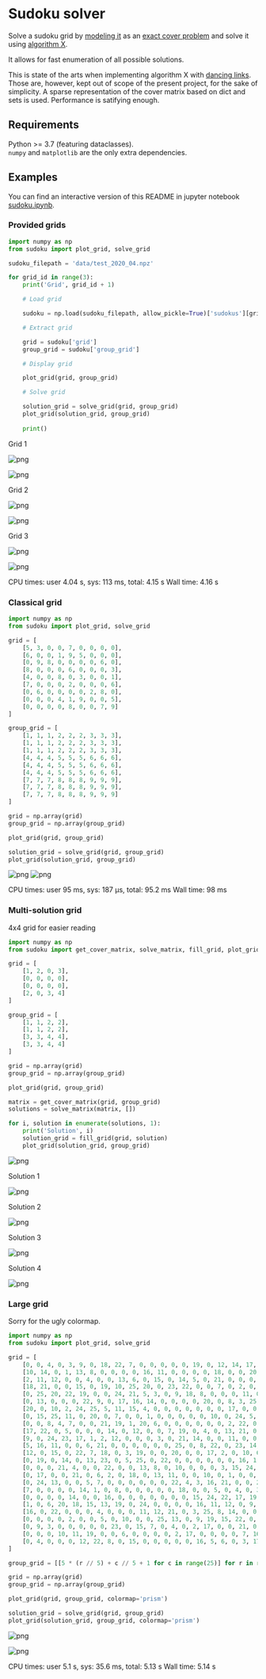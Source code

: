 # Sudoku solver

Solve a sudoku grid by [modeling it](https://en.wikipedia.org/wiki/Exact_cover#Sudoku) as an [exact cover problem](https://en.wikipedia.org/wiki/Exact_cover) and solve it using [algorithm X](https://en.wikipedia.org/wiki/Knuth%27s_Algorithm_X).

It allows for fast enumeration of all possible solutions.

This is state of the arts when implementing algorithm X with [dancing links](https://en.wikipedia.org/wiki/Dancing_Links). Those are, however, kept out of scope of the present project, for the sake of simplicity. A sparse representation of the cover matrix based on dict and sets is used. Performance is satifying enough.

## Requirements

Python >= 3.7 (featuring dataclasses).  
`numpy` and `matplotlib` are the only extra dependencies.

## Examples

You can find an interactive version of this README in jupyter notebook [sudoku.ipynb](sudoku.ipynb).

### Provided grids

```python
import numpy as np
from sudoku import plot_grid, solve_grid

sudoku_filepath = 'data/test_2020_04.npz'

for grid_id in range(3):
    print('Grid', grid_id + 1)

    # Load grid

    sudoku = np.load(sudoku_filepath, allow_pickle=True)['sudokus'][grid_id]

    # Extract grid

    grid = sudoku['grid']
    group_grid = sudoku['group_grid']

    # Display grid

    plot_grid(grid, group_grid)

    # Solve grid

    solution_grid = solve_grid(grid, group_grid)
    plot_grid(solution_grid, group_grid)
    
    print()
```

Grid 1
    
![png](images/sudoku_7_1.png)
    
![png](images/sudoku_7_2.png)
    
Grid 2
    
![png](images/sudoku_7_4.png)
    
![png](images/sudoku_7_5.png)

Grid 3
    
![png](images/sudoku_7_7.png)
    
![png](images/sudoku_7_8.png)
    
CPU times: user 4.04 s, sys: 113 ms, total: 4.15 s
Wall time: 4.16 s


### Classical grid

```python
import numpy as np
from sudoku import plot_grid, solve_grid

grid = [
    [5, 3, 0, 0, 7, 0, 0, 0, 0],
    [6, 0, 0, 1, 9, 5, 0, 0, 0],
    [0, 9, 8, 0, 0, 0, 0, 6, 0],
    [8, 0, 0, 0, 6, 0, 0, 0, 3],
    [4, 0, 0, 8, 0, 3, 0, 0, 1],
    [7, 0, 0, 0, 2, 0, 0, 0, 6],
    [0, 6, 0, 0, 0, 0, 2, 8, 0],
    [0, 0, 0, 4, 1, 9, 0, 0, 5],
    [0, 0, 0, 0, 8, 0, 0, 7, 9]
]

group_grid = [
    [1, 1, 1, 2, 2, 2, 3, 3, 3],
    [1, 1, 1, 2, 2, 2, 3, 3, 3],
    [1, 1, 1, 2, 2, 2, 3, 3, 3],
    [4, 4, 4, 5, 5, 5, 6, 6, 6],
    [4, 4, 4, 5, 5, 5, 6, 6, 6],
    [4, 4, 4, 5, 5, 5, 6, 6, 6],
    [7, 7, 7, 8, 8, 8, 9, 9, 9],
    [7, 7, 7, 8, 8, 8, 9, 9, 9],
    [7, 7, 7, 8, 8, 8, 9, 9, 9]
]

grid = np.array(grid)
group_grid = np.array(group_grid)

plot_grid(grid, group_grid)

solution_grid = solve_grid(grid, group_grid)
plot_grid(solution_grid, group_grid)
```

![png](images/sudoku_11_0.png)
![png](images/sudoku_13_0.png)

CPU times: user 95 ms, sys: 187 µs, total: 95.2 ms
Wall time: 98 ms


### Multi-solution grid

4x4 grid for easier reading

```python
import numpy as np
from sudoku import get_cover_matrix, solve_matrix, fill_grid, plot_grid

grid = [
    [1, 2, 0, 3],
    [0, 0, 0, 0],
    [0, 0, 0, 0],
    [2, 0, 3, 4]
]

group_grid = [
    [1, 1, 2, 2],
    [1, 1, 2, 2],
    [3, 3, 4, 4],
    [3, 3, 4, 4]
]

grid = np.array(grid)
group_grid = np.array(group_grid)

plot_grid(grid, group_grid)

matrix = get_cover_matrix(grid, group_grid)
solutions = solve_matrix(matrix, [])

for i, solution in enumerate(solutions, 1):
    print('Solution', i)
    solution_grid = fill_grid(grid, solution)
    plot_grid(solution_grid, group_grid)
```
    
![png](images/sudoku_17_0.png)

Solution 1
    
![png](images/sudoku_18_1.png)
    
Solution 2
   
![png](images/sudoku_18_3.png)
    
Solution 3

![png](images/sudoku_18_5.png)

Solution 4

![png](images/sudoku_18_7.png)


### Large grid

Sorry for the ugly colormap.

```python
import numpy as np
from sudoku import plot_grid, solve_grid

grid = [
    [0, 0, 4, 0, 3, 9, 0, 18, 22, 7, 0, 0, 0, 0, 0, 19, 0, 12, 14, 17, 0, 0, 0, 11, 0],
    [10, 14, 0, 1, 13, 8, 0, 0, 0, 0, 16, 11, 0, 0, 0, 0, 18, 0, 0, 20, 22, 25, 0, 0, 0],
    [2, 11, 12, 0, 0, 4, 0, 0, 13, 6, 0, 15, 0, 14, 5, 0, 21, 0, 0, 0, 0, 0, 18, 9, 0],
    [18, 21, 0, 0, 15, 0, 19, 10, 25, 20, 0, 23, 22, 0, 0, 7, 0, 2, 0, 0, 5, 0, 0, 0, 0],
    [0, 25, 20, 22, 19, 0, 0, 24, 21, 5, 3, 0, 9, 18, 8, 0, 0, 0, 11, 0, 0, 0, 7, 0, 15],
    [0, 13, 0, 0, 0, 22, 9, 0, 17, 16, 14, 0, 0, 0, 0, 20, 0, 8, 3, 25, 10, 15, 4, 0, 2],
    [20, 0, 10, 2, 24, 25, 5, 11, 15, 4, 0, 0, 0, 0, 0, 0, 0, 17, 0, 0, 13, 0, 0, 0, 0],
    [0, 15, 25, 11, 0, 20, 0, 7, 0, 0, 1, 0, 0, 0, 0, 0, 10, 0, 24, 5, 0, 0, 0, 0, 17],
    [0, 0, 8, 4, 7, 0, 0, 21, 19, 1, 20, 6, 0, 0, 0, 0, 0, 0, 2, 22, 0, 0, 12, 24, 0],
    [17, 22, 0, 5, 0, 0, 0, 14, 0, 12, 0, 0, 7, 19, 0, 4, 0, 13, 21, 0, 18, 0, 0, 3, 0],
    [9, 0, 24, 23, 17, 1, 2, 12, 0, 0, 0, 3, 0, 21, 14, 0, 0, 11, 0, 0, 4, 7, 0, 0, 0],
    [5, 16, 11, 0, 0, 6, 21, 0, 0, 0, 0, 0, 0, 25, 0, 8, 22, 0, 23, 14, 0, 1, 0, 17, 0],
    [12, 0, 15, 0, 22, 7, 18, 0, 3, 19, 0, 0, 20, 0, 0, 17, 2, 0, 10, 6, 14, 0, 8, 0, 13],
    [0, 19, 0, 14, 0, 13, 23, 0, 5, 25, 0, 22, 0, 0, 0, 0, 0, 0, 16, 1, 0, 0, 6, 10, 20],
    [0, 0, 0, 21, 4, 0, 0, 22, 0, 0, 13, 8, 0, 10, 0, 0, 0, 3, 15, 24, 19, 9, 2, 0, 25],
    [0, 17, 0, 0, 21, 0, 6, 2, 0, 18, 0, 13, 11, 0, 0, 10, 0, 1, 0, 0, 0, 19, 0, 25, 4],
    [0, 24, 13, 0, 0, 5, 7, 0, 0, 0, 0, 0, 0, 22, 4, 3, 16, 21, 0, 0, 2, 17, 14, 0, 0],
    [7, 0, 0, 0, 0, 14, 1, 0, 8, 0, 0, 0, 0, 0, 18, 0, 0, 5, 0, 4, 0, 3, 11, 16, 0],
    [0, 0, 0, 0, 14, 0, 0, 16, 0, 0, 0, 0, 0, 0, 0, 15, 24, 22, 17, 19, 20, 18, 1, 0, 9],
    [1, 0, 6, 20, 18, 15, 13, 19, 0, 24, 0, 0, 0, 0, 16, 11, 12, 0, 9, 2, 0, 0, 0, 23, 0],
    [16, 0, 22, 0, 0, 0, 4, 0, 0, 0, 11, 12, 21, 0, 3, 25, 8, 14, 0, 0, 23, 13, 24, 15, 0],
    [0, 0, 0, 0, 2, 0, 0, 5, 0, 10, 0, 0, 25, 13, 0, 9, 19, 15, 22, 0, 8, 0, 0, 12, 18],
    [0, 9, 3, 0, 0, 0, 0, 0, 23, 0, 15, 7, 0, 4, 0, 2, 17, 0, 0, 21, 0, 0, 22, 6, 19],
    [0, 0, 0, 10, 11, 19, 0, 0, 6, 0, 0, 0, 0, 2, 17, 0, 0, 0, 0, 7, 16, 5, 0, 20, 21],
    [0, 4, 0, 0, 0, 12, 22, 8, 0, 15, 0, 0, 0, 0, 0, 16, 5, 6, 0, 3, 17, 0, 25, 0, 0]
]

group_grid = [[5 * (r // 5) + c // 5 + 1 for c in range(25)] for r in range(25)]

grid = np.array(grid)
group_grid = np.array(group_grid)

plot_grid(grid, group_grid, colormap='prism')

solution_grid = solve_grid(grid, group_grid)
plot_grid(solution_grid, group_grid, colormap='prism')
```

![png](images/sudoku_22_0.png)
    
![png](images/sudoku_24_0.png)
    
CPU times: user 5.1 s, sys: 35.6 ms, total: 5.13 s
Wall time: 5.14 s
